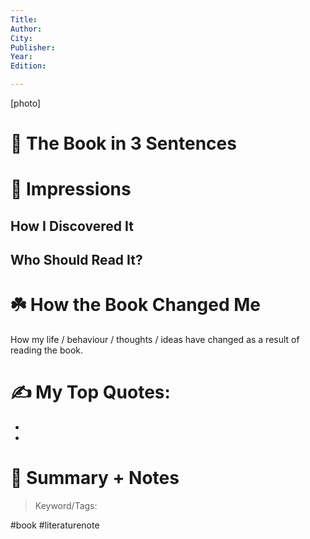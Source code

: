```yaml
---
Title:
Author:
City:
Publisher:
Year:
Edition:

---
```

[photo]

# 🚀 The Book in 3 Sentences

# 🎨 Impressions

## How I Discovered It

## Who Should Read It?

# ☘️ How the Book Changed Me

How my life / behaviour / thoughts / ideas have changed as a result of reading the book.

# ✍️ My Top Quotes:
- 
- 


# 📒 Summary + Notes
>





> Keyword/Tags: 

#book
#literaturenote 

